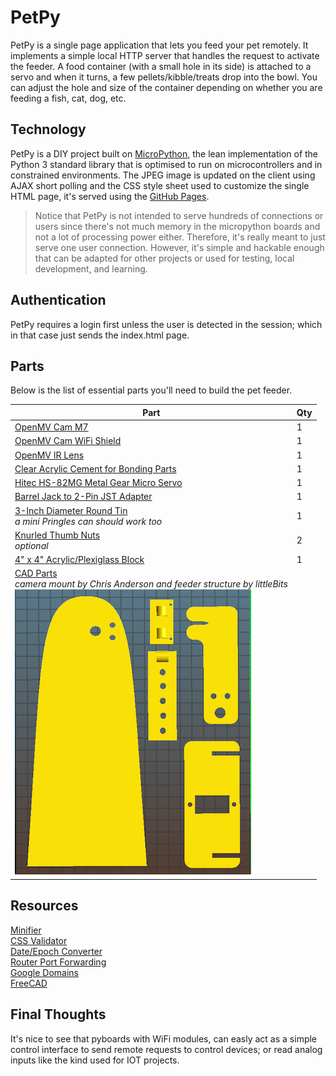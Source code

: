 # PetPy
PetPy is a single page application that lets you feed your pet remotely. It implements a simple local HTTP server that handles the request to activate the feeder. A food container (with a small hole in its side) is attached to a servo and when it turns, a few pellets/kibble/treats drop into the bowl. You can adjust the hole and size of the container depending on whether you are feeding a fish, cat, dog, etc.

## Technology
PetPy is a DIY project built on [MicroPython](http://micropython.org), the lean implementation of the Python 3 standard library that is optimised to run on microcontrollers and in constrained environments. The JPEG image is updated on the client using AJAX short polling and the CSS style sheet used to customize the single HTML page, it's served using the [GitHub Pages](https://pages.github.com/).

> Notice that PetPy is not intended to serve hundreds of connections or users since there's not much memory in the micropython boards and not a lot of processing power either. Therefore, it's really meant to just serve one user connection.  However, it's simple and hackable enough that can be adapted for other projects or used for testing, local development, and learning.

## Authentication
PetPy requires a login first unless the user is detected in the session; which in that case just sends the index.html page.

## Parts

Below is the list of essential parts you'll need to build the pet feeder.

Part             | Qty 
---------------- | ----
[OpenMV Cam M7](http://openmv.io/products/openmv-cam-m7)<br /> | 1 
[OpenMV Cam WiFi Shield](http://openmv.io/products/wifi-shield "OpenMV Cam WiFi Shield")<br /> | 1 
[OpenMV IR Lens](https://openmv.io/collections/lenses/products/ir-lens "IR Lens")<br /> | 1 
[Clear Acrylic Cement for Bonding Parts](https://www.amazon.com/Glarks-280-Pieces-Phillips-Stainless-Assortment/dp/B01G0KRGXC "Clear Acrylic Cement")<br /> | 1 
[Hitec HS-82MG Metal Gear Micro Servo](https://www.amazon.com/gp/product/B0012YXRJE/ref=ox_sc_act_title_1?smid=A20WEVHROQQX12&psc=1 "HS-82MG Servo")<br /> | 1 
[Barrel Jack to 2-Pin JST Adapter](https://www.frys.com/product/7726848 "Adapter")<br /> | 1 
[3-Inch Diameter Round Tin](https://www.amazon.com/gp/product/B01NCWUE6Y/ref=ox_sc_act_title_1?smid=AZA0I12YMQNES&psc=1 "Round Tin")<br /> *a mini Pringles can should work too* | 1 
[Knurled Thumb Nuts](https://www.ebay.com/itm/321361726270 "Knurled Thumb Nuts")<br /> *optional*| 2 
[4" x 4" Acrylic/Plexiglass Block](https://www.ebay.com/itm/292072330728 "Base")<br /> | 1 
[CAD Parts](stl/ "STL files")<br />*camera mount by Chris Anderson and feeder structure by littleBits* <br />![Parts](/img/3D-parts.png) |

## Resources
[Minifier](http://minifycode.com/html-minifier/ "Minifier")<br />
[CSS Validator](http://jigsaw.w3.org/css-validator/#validate_by_input "Validator")<br />
[Date/Epoch Converter](http://www.esqsoft.com/javascript_examples/date-to-epoch.htm "Converter")<br />
[Router Port Forwarding](https://www.howtogeek.com/66214/how-to-forward-ports-on-your-router/)<br />
[Google Domains](https://domains.google/#/)<br />
[FreeCAD](https://www.freecadweb.org/)<br />


## Final Thoughts
It's nice to see that pyboards with WiFi modules, can easly act as a simple control interface to send remote requests to control devices; or read analog inputs like the kind used for IOT projects.